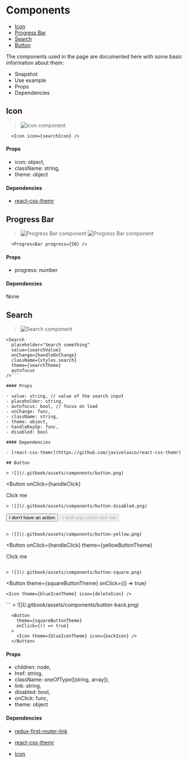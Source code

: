 # Components

* [Icon](#icon)
* [Progress Bar](#progress-bar)
* [Search](#search)
* [Button](#button)

The components used in the page are documented here with some basic information about them:

- Snapshot
- Use example
- Props
- Dependencies

## Icon

> ![Icon component](/.gitbook/assets/components/icon.png)

```
  <Icon icon={searchIcon} />
```

#### Props

- icon: object,
- className: string,
- theme: object

#### Dependencies

- [react-css-themr](https://github.com/javivelasco/react-css-themr)

## Progress Bar

> ![Progress Bar component](/.gitbook/assets/components/progress-bar.png)
> ![Progress Bar component](/.gitbook/assets/components/progress-bar-full.png)

```
  <ProgressBar progress={50} />
```

#### Props

- progress: number

#### Dependencies

None

## Search

> ![Search component](/.gitbook/assets/components/search.png)

```
<Search
  placeholder="Search something"
  value={searchValue}
  onChange={handleOnChange}
  className={styles.search}
  theme={searchTheme}
  autofocus
/>```

#### Props

- value: string, // value of the search input
- placeholder: string,
- autofocus: bool, // focus on load
- onChange: func,
- className: string,
- theme: object,
- handleKeyUp: func,
- disabled: bool

#### Dependencies

- [react-css-themr](https://github.com/javivelasco/react-css-themr)

## Button

> ![](/.gitbook/assets/components/button.png)

```
<Button
  onClick={handleClick}
>
  Click me
</Button>
```
> ![](/.gitbook/assets/components/button-disabled.png)

```
<Button>I don't have an action</Button>
<Button disabled >
  I wish you could click me
</Button>
```

> ![](/.gitbook/assets/components/button-yellow.png)

```
<Button
  onClick={handleClick}
  theme={yellowButtonTheme}
>
  Click me
</Button>
```

> ![](/.gitbook/assets/components/button-square.png)

```
  <Button
    theme={squareButtonTheme}
    onClick={() => true}
  >
    <Icon theme={blueIconTheme} icon={deleteIcon} />
  </Button>
```
> ![](/.gitbook/assets/components/button-back.png)

```
  <Button
    theme={squareButtonTheme}
    onClick={() => true}
  >
    <Icon theme={blueIconTheme} icon={backIcon} />
  </Button>
```

#### Props
- children: node,
- href: string,
- className: oneOfType([string, array]),
- link: string,
- disabled: bool,
- onClick: func,
- theme: object

#### Dependencies

- [redux-first-router-link](https://github.com/faceyspacey/redux-first-router-link)
- [react-css-themr](https://github.com/javivelasco/react-css-themr)

- [Icon](#icon)
